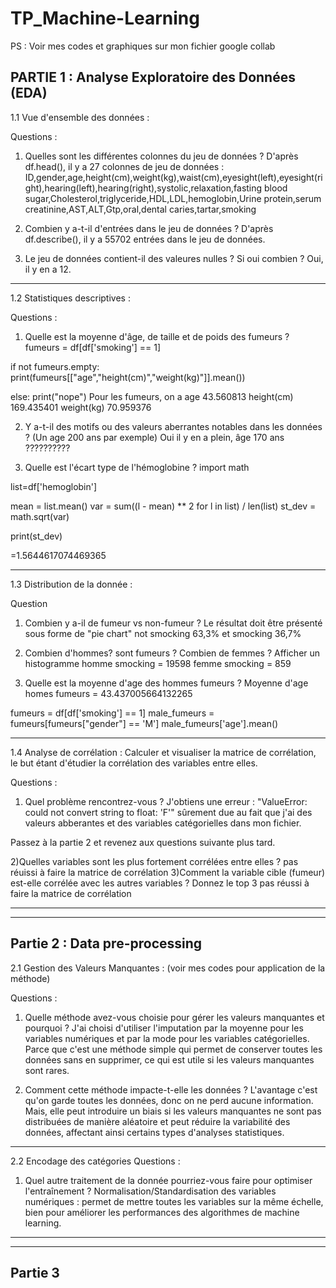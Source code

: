 # TP_Machine-Learning

PS : Voir mes codes et graphiques sur mon fichier google collab

PARTIE 1 : Analyse Exploratoire des Données (EDA)
-----------------------------------------------------------------------------------------------------------------------------
1.1 Vue d'ensemble des données :

Questions :

1) Quelles sont les différentes colonnes du jeu de données ?
D'après df.head(), il y a 27 colonnes de jeu de données : ID,gender,age,height(cm),weight(kg),waist(cm),eyesight(left),eyesight(right),hearing(left),hearing(right),systolic,relaxation,fasting blood sugar,Cholesterol,triglyceride,HDL,LDL,hemoglobin,Urine protein,serum creatinine,AST,ALT,Gtp,oral,dental caries,tartar,smoking

2) Combien y a-t-il d'entrées dans le jeu de données ?
D'après df.describe(), il y a 55702 entrées dans le jeu de données.

3) Le jeu de données contient-il des valeures nulles ? Si oui combien ?
Oui, il y en a 12.

-----------------------------------------------------------------------------------------------------------------------------
1.2 Statistiques descriptives :

Questions :
1) Quelle est la moyenne d'âge, de taille et de poids des fumeurs ?
fumeurs = df[df['smoking'] == 1]

if not fumeurs.empty:
  print(fumeurs[["age","height(cm)","weight(kg)"]].mean())

else:
  print("nope")
Pour les fumeurs, on   a age            43.560813
                         height(cm)    169.435401
                         weight(kg)     70.959376

2) Y a-t-il des motifs ou des valeurs aberrantes notables dans les données ? (Un age 200 ans par exemple)
Oui il y en a plein, âge 170 ans ??????????

3) Quelle est l'écart type de l'hémoglobine ?
import math

list=df['hemoglobin']

mean = list.mean()
var = sum((l - mean) ** 2 for l in list) / len(list)
st_dev = math.sqrt(var)

print(st_dev)

=1.5644617074469365

-----------------------------------------------------------------------------------------------------------------------------
1.3 Distribution de la donnée :

Question
1) Combien y a-il de fumeur vs non-fumeur ? Le résultat doit être présenté sous forme de "pie chart"
  not smocking 63,3% et smocking 36,7%

2) Combien d'hommes? sont fumeurs ? Combien de femmes ? Afficher un histogramme
homme smocking = 19598
femme smocking = 859
   
3) Quelle est la moyenne d'age des hommes fumeurs ?
Moyenne d'age homes fumeurs = 43.437005664132265

fumeurs = df[df['smoking'] == 1]
male_fumeurs = fumeurs[fumeurs["gender"] == 'M']
male_fumeurs['age'].mean()

-----------------------------------------------------------------------------------------------------------------------------
1.4 Analyse de corrélation :
Calculer et visualiser la matrice de corrélation, le but étant d'étudier la corrélation des variables entre elles. 

Questions :

1) Quel problème rencontrez-vous ?
J'obtiens une erreur : "ValueError: could not convert string to float: 'F'" sûrement due au fait que j'ai des valeurs abberantes et des variables catégorielles dans mon fichier.

Passez à la partie 2 et revenez aux questions suivante plus tard.

2)Quelles variables sont les plus fortement corrélées entre elles ?
pas réuissi à faire la matrice de corrélation
3)Comment la variable cible (fumeur) est-elle corrélée avec les autres variables ? Donnez le top 3
pas réussi à faire la matrice de corrélation

----------------------------------------------------------------------------------------------------------------------------
----------------------------------------------------------------------------------------------------------------------------
Partie 2 : Data pre-processing
----------------------------------------------------------------------------------------------------------------------------
2.1 Gestion des Valeurs Manquantes :
(voir mes codes pour application de la méthode)

Questions :
1) Quelle méthode avez-vous choisie pour gérer les valeurs manquantes et pourquoi ?
J'ai choisi d'utiliser l'imputation par la moyenne pour les variables numériques et par la mode pour les variables catégorielles. Parce que c'est une méthode simple qui permet de conserver toutes les données sans en supprimer, ce qui est utile si les valeurs manquantes sont rares.

2) Comment cette méthode impacte-t-elle les données ?
L'avantage c'est qu'on garde toutes les données, donc on ne perd aucune information. Mais, elle peut introduire un biais si les valeurs manquantes ne sont pas distribuées de manière aléatoire et peut réduire la variabilité des données, affectant ainsi certains types d'analyses statistiques.
----------------------------------------------------------------------------------------------------------------------------
2.2 Encodage des catégories
Questions :
1) Quel autre traitement de la donnée pourriez-vous faire pour optimiser l'entraînement ?
Normalisation/Standardisation des variables numériques : permet de mettre toutes les variables sur la même échelle, bien pour améliorer les performances des algorithmes de machine learning.

----------------------------------------------------------------------------------------------------------------------------
----------------------------------------------------------------------------------------------------------------------------
Partie 3 
----------------------------------------------------------------------------------------------------------------------------

